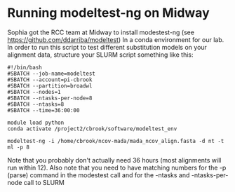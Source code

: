 # Running modeltest-ng on Midway

Sophia got the RCC team at Midway to install modestest-ng (see https://github.com/ddarriba/modeltest)
In a conda environment for our lab. In order to run this script to test different substitution models on your alignment data, structure your SLURM script something like this:



```
#!/bin/bash
#SBATCH --job-name=modeltest
#SBATCH --account=pi-cbrook
#SBATCH --partition=broadwl
#SBATCH --nodes=1
#SBATCH --ntasks-per-node=8
#SBATCH --ntasks=8
#SBATCH --time=36:00:00

module load python
conda activate /project2/cbrook/software/modeltest_env

modeltest-ng -i /home/cbrook/ncov-mada/mada_ncov_align.fasta -d nt -t ml -p 8
```

Note that you probably don't actually need 36 hours (most alignments will run within 12). Also note that you need to have matching numbers for the -p (parse) command in the modestest call and for the -ntasks and -ntasks-per-node call to SLURM

